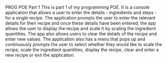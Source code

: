 PROG POE Part 1
This is part 1 of my programming POE. It is a console application that allows a user to enter the details - ingredients and steps - for a single recipe. The application prompts the user to enter the relevant details for their recipe and once these details have been entered, the app allows the user to display the recipe and scale it by scaling the ingredient quantities. The app also allows users to clear the details of the recipe and enter new values. The application also has a menu that pops up and continuously prompts the user to select whether they would like to scale the recipe, scale the ingredient quantities, display the recipe, clear and enter a new recipe or exit the application.
